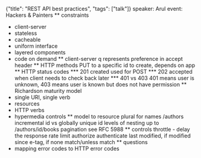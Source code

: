 {"title": "REST API best practices", "tags": ["talk"]}
speaker: Arul
event: Hackers & Painters
** constraints
 * client-server
 * stateless
 * cacheable
 * uniform interface
 * layered components
 * code on demand
** client-server
q represents preference in accept header
** HTTP methods
PUT to a specific id to create, depends on app
** HTTP status codes
*** 201 created
used for POST
*** 202 accepted
when client needs to check back later
*** 401 vs 403
401 means user is unknown, 403 means user is known but does not have permission
** Richardson maturity model
 * single URI, single verb
 * resources
 * HTTP verbs
 * hypermedia controls
** model to resource
plural for names /authors
incremental id vs globally unique id
levels of nesting up to /authors/id/books
pagination see RFC 5988
** controls
throttle - delay the response
rate limit
authorize
authenticate
last modified, if modified since
e-tag, if none match/unless match
** questions
 * mapping error codes to HTTP error codes
